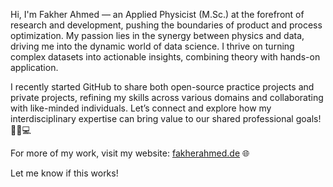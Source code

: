 Hi, I'm Fakher Ahmed — an Applied Physicist (M.Sc.) at the forefront of research and development, pushing the boundaries of product and process optimization.
My passion lies in the synergy between physics and data, driving me into the dynamic world of data science. 
I thrive on turning complex datasets into actionable insights, combining theory with hands-on application.

I recently started GitHub to share both open-source practice projects and private projects, refining my skills across various domains and collaborating with like-minded individuals.
Let’s connect and explore how my interdisciplinary expertise can bring value to our shared professional goals! 🚀🔬💻

For more of my work, visit my website: [fakherahmed.de](https://www.fakherahmed.de/) 🌐

Let me know if this works!
<!---
FakherAhmed/FakherAhmed is a ✨ special ✨ repository because its `README.md` (this file) appears on your GitHub profile.
You can click the Preview link to take a look at your changes.
--->
